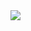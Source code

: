 <!--
## Hi there 👋

**Here are some ideas to get you started:**

🙋‍♀️ A short introduction - what is your organization all about?
🌈 Contribution guidelines - how can the community get involved?
👩‍💻 Useful resources - where can the community find your docs? Is there anything else the community should know?
🍿 Fun facts - what does your team eat for breakfast?
🧙 Remember, you can do mighty things with the power of [Markdown](https://docs.github.com/github/writing-on-github/getting-started-with-writing-and-formatting-on-github/basic-writing-and-formatting-syntax)
-->

<!--
| ![](https://github-profile-summary-cards.vercel.app/api/cards/profile-details?username=urans&theme=github&hide_border=true) | ![](https://github-readme-streak-stats.herokuapp.com/?user=urans&hide_border=true) |
|:-------:|:-------:|
| ![](https://github-readme-stats.vercel.app/api?username=urans&count_private=true&show_icons=true&include_all_commits=true&hide=contribs&count_private=true&hide_rank=false&hide_border=true) | ![](https://github-readme-stats.vercel.app/api/top-langs?username=urans&layout=compact&langs_count=6&hide_border=true) |
-->

<img src="https://v1.jinrishici.com/all.svg?font-size=24&spacing=4">
